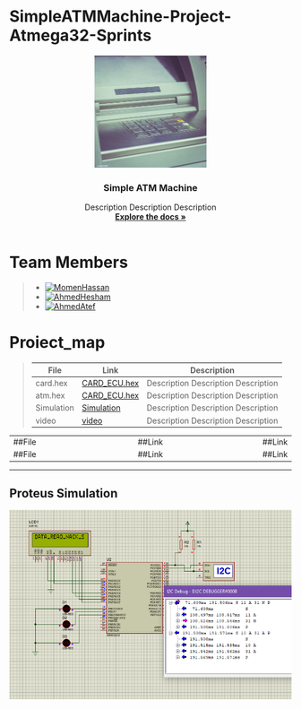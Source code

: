 # SimpleATMMachine-Project-Atmega32-Sprints 
<div align="center">
  <a href="https://github.com/TheGreatEtsh/SimpleATMMachine-Project-Atmega32-Sprints">
    <img src="logo2.jpg" alt="Logo" width="200" height="200">
  </a>
<h3 align="center">Simple ATM Machine</h3>
  <p align="center">
   Description Description Description
    <br />
    <a href="https://github.com/TheGreatEtsh/SimpleATMMachine-Project-Atmega32-Sprints/tree/main/Documents"><strong>Explore the docs »</strong></a>
    <br />
    <br />
  </p>
  </div>
  
# Team Members
>  - [![MomenHassan](https://img.shields.io/static/v1?label=&message=MomenHassan&color=000605&logo=github&logoColor=FFFFFF&labelColor=000605)](https://github.com/ahmedatef1496)
>  - [![AhmedHesham](https://img.shields.io/static/v1?label=&message=AhmedHesham&color=000605&logo=github&logoColor=FFFFFF&labelColor=000605)](https://github.com/ahmedatef1496)
>  - [![AhmedAtef  ](https://img.shields.io/static/v1?label=&message=AhmedAtef&color=000605&logo=github&logoColor=FFFFFF&labelColor=000605)](https://github.com/ahmedatef1496)
   
 # Proiect_map

>| File                  | Link                                         | Description                                     |
>| --------------------- | -------------------------------------------- | ----------------------------------------------- |
>| card.hex              | [CARD_ECU.hex]                               | Description Description Description             |
>| atm.hex               | [CARD_ECU.hex]                               | Description Description Description             |
>| Simulation            | [Simulation]                                 | Description Description Description             |
>| video                 | [video]                                      | Description Description Description             |

<table style="border: none">
  <tr>
  <td width="50%" valign="top">
##File
  </td>
  <td width="50%" valign="top">
##Link
  </td> 
   <td width="50%" valign="top">
##Link
  </td>
  </tr> 
    <tr>
  <td width="50%" valign="top">
##File
  </td>
  <td width="50%" valign="top">
##Link
  </td> 
   <td width="50%" valign="top">
##Link
  </td>
  </tr>
</table>

------

[CARD_ECU.hex]:(ProteusDesign/CARD.hex)
[CARD_ECU.hex]:(ProteusDesign/ATM.hex)
[Simulation]:(ProteusDesign/CARD.hex)
[video]: https://drive.google.com/file/d/1yPFWNEK8L4eZLI80DzdInBjXKycOUTue/view








## Proteus Simulation
![Proteus Simulation](I2C.PNG)
